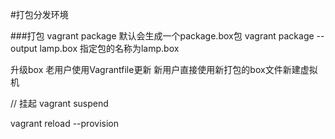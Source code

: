 #打包分发环境

###打包
vagrant package		默认会生成一个package.box包
vagrant package --output lamp.box		指定包的名称为lamp.box 



升级box
老用户使用Vagrantfile更新
新用户直接使用新打包的box文件新建虚拟机

// 挂起
vagrant suspend

vagrant reload --provision